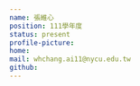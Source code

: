 ```yaml
---
name: 張維心
position: 111學年度
status: present
profile-picture:
home:
mail: whchang.ai11@nycu.edu.tw
github:
---
```

